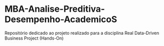 # MBA-Analise-Preditiva-Desempenho-AcademicoS
Repositório dedicado ao projeto realizado para a disciplina Real Data-Driven Business Project (Hands-On)
